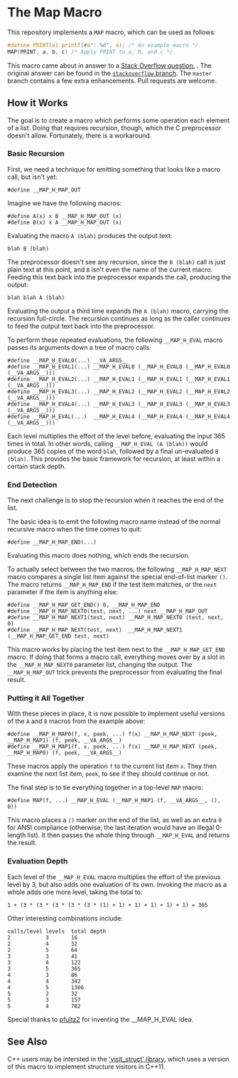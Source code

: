 # The Map Macro

This repository implements a `MAP` macro, which can be used as follows:

```c
#define PRINT(a) printf(#a": %d", a); /* An example macro */
MAP(PRINT, a, b, c) /* Apply PRINT to a, b, and c */
```

This macro came about in answer to
a [Stack Overflow question.](http://stackoverflow.com/questions/6707148/foreach-macro-on-macros-arguments/13459454#13459454)
. The original answer can be found in
the [`stackoverflow` branch](https://github.com/swansontec/map-macro/tree/stackoverflow). The `master` branch contains a
few extra enhancements. Pull requests are welcome.

## How it Works

The goal is to create a macro which performs some operation each element of a list. Doing that requires recursion,
though, which the C preprocessor doesn't allow. Fortunately, there is a workaround.

### Basic Recursion

First, we need a technique for emitting something that looks like a macro call, but isn't yet:

    #define __MAP_H_MAP_OUT

Imagine we have the following macros:

    #define A(x) x B __MAP_H_MAP_OUT (x)
    #define B(x) x A __MAP_H_MAP_OUT (x)

Evaluating the macro `A (blah)` produces the output text:

    blah B (blah)

The preprocessor doesn't see any recursion, since the `B (blah)` call is just plain text at this point, and `B` isn't
even the name of the current macro. Feeding this text back into the preprocessor expands the call, producing the output:

    blah blah A (blah)

Evaluating the output a third time expands the `A (blah)` macro, carrying the recursion full-circle. The recursion
continues as long as the caller continues to feed the output text back into the preprocessor.

To perform these repeated evaluations, the following `__MAP_H_EVAL` macro passes its arguments down a tree of macro
calls:

    #define __MAP_H_EVAL0(...) __VA_ARGS__
    #define __MAP_H_EVAL1(...) __MAP_H_EVAL0 (__MAP_H_EVAL0 (__MAP_H_EVAL0 (__VA_ARGS__)))
    #define __MAP_H_EVAL2(...) __MAP_H_EVAL1 (__MAP_H_EVAL1 (__MAP_H_EVAL1 (__VA_ARGS__)))
    #define __MAP_H_EVAL3(...) __MAP_H_EVAL2 (__MAP_H_EVAL2 (__MAP_H_EVAL2 (__VA_ARGS__)))
    #define __MAP_H_EVAL4(...) __MAP_H_EVAL3 (__MAP_H_EVAL3 (__MAP_H_EVAL3 (__VA_ARGS__)))
    #define __MAP_H_EVAL(...)  __MAP_H_EVAL4 (__MAP_H_EVAL4 (__MAP_H_EVAL4 (__VA_ARGS__)))

Each level multiplies the effort of the level before, evaluating the input 365 times in total. In other words,
calling `__MAP_H_EVAL (A (blah))` would produce 365 copies of the word `blah`, followed by a final un-evaluated `B
(blah)`. This provides the basic framework for recursion, at least within a certain stack depth.

### End Detection

The next challenge is to stop the recursion when it reaches the end of the list.

The basic idea is to emit the following macro name instead of the normal recursive macro when the time comes to quit:

    #define __MAP_H_MAP_END(...)

Evaluating this macro does nothing, which ends the recursion.

To actually select between the two macros, the following `__MAP_H_MAP_NEXT`
macro compares a single list item against the special end-of-list marker
`()`. The macro returns `__MAP_H_MAP_END` if the test item matches, or the `next`
parameter if the item is anything else:

    #define __MAP_H_MAP_GET_END() 0, __MAP_H_MAP_END
    #define __MAP_H_MAP_NEXT0(test, next, ...) next __MAP_H_MAP_OUT
    #define __MAP_H_MAP_NEXT1(test, next) __MAP_H_MAP_NEXT0 (test, next, 0)
    #define __MAP_H_MAP_NEXT(test, next)  __MAP_H_MAP_NEXT1 (__MAP_H_MAP_GET_END test, next)

This macro works by placing the test item next to the `__MAP_H_MAP_GET_END` macro. If doing that forms a macro call,
everything moves over by a slot in the
`__MAP_H_MAP_NEXT0` parameter list, changing the output. The `__MAP_H_MAP_OUT` trick prevents the preprocessor from
evaluating the final result.

### Putting it All Together

With these pieces in place, it is now possible to implement useful versions of the `A` and `B` macros from the example
above:

    #define __MAP_H_MAP0(f, x, peek, ...) f(x) __MAP_H_MAP_NEXT (peek, __MAP_H_MAP1) (f, peek, __VA_ARGS__)
    #define __MAP_H_MAP1(f, x, peek, ...) f(x) __MAP_H_MAP_NEXT (peek, __MAP_H_MAP0) (f, peek, __VA_ARGS__)

These macros apply the operation `f` to the current list item `x`. They then examine the next list item, `peek`, to see
if they should continue or not.

The final step is to tie everything together in a top-level `MAP` macro:

    #define MAP(f, ...) __MAP_H_EVAL (__MAP_H_MAP1 (f, __VA_ARGS__, (), 0))

This macro places a `()` marker on the end of the list, as well as an extra
`0` for ANSI compliance (otherwise, the last iteration would have an illegal 0-length list). It then passes the whole
thing through `__MAP_H_EVAL` and returns the result.

### Evaluation Depth

Each level of the `__MAP_H_EVAL` macro multiplies the effort of the previous level by 3, but also adds one evaluation of
its own. Invoking the macro as a whole adds one more level, taking the total to:

    1 + (3 * (3 * (3 * (3 * (3 * (1) + 1) + 1) + 1) + 1) + 1) = 365

Other interesting combinations include:

    calls/level levels  total depth
    2           3       16
    2           4       32
    2           5       64
    3           3       41
    3           4       122
    3           5       365
    4           3       86
    4           4       342
    4           5       1366
    5           2       32
    5           3       157
    5           4       782

Special thanks to [pfultz2](https://github.com/pfultz2/Cloak/wiki/Is-the-C-preprocessor-Turing-complete%3F) for
inventing the __MAP_H_EVAL idea.

## See Also

C++ users may be intersted in the ['visit_struct' library](https://github.com/cbeck88/visit_struct), which uses a
version of this macro to implement structure visitors in C++11.